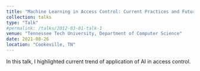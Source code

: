 ```yaml
---
title: "Machine Learning in Access Control: Current Practices and Future Perspectives"
collection: talks
type: "Talk"
#permalink: /talks/2012-03-01-talk-1
venue: "Tennessee Tech University, Department of Computer Science"
date: 2021-08-26
location: "Cookeville, TN"
---
```


In this talk, I highlighted current trend of application of AI in access control.

